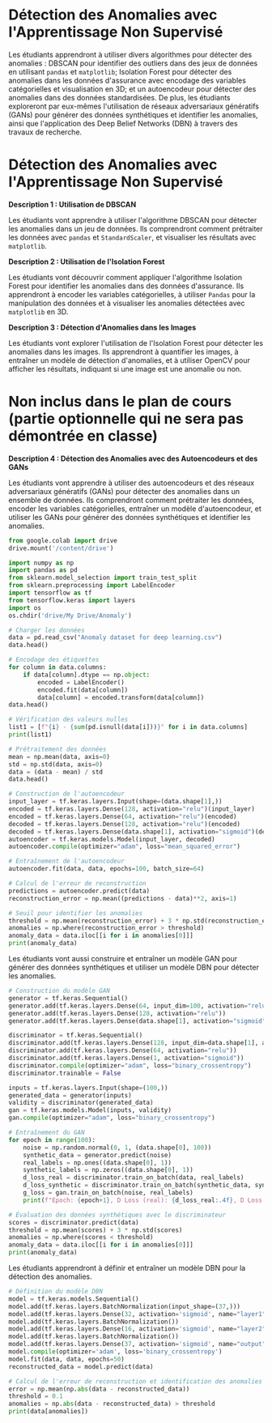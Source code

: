# Détection des Anomalies avec l'Apprentissage Non Supervisé

Les étudiants apprendront à utiliser divers algorithmes pour détecter des anomalies : DBSCAN pour identifier des outliers dans des jeux de données en utilisant `pandas` et `matplotlib`; Isolation Forest pour détecter des anomalies dans les données d'assurance avec encodage des variables catégorielles et visualisation en 3D; et un autoencodeur pour détecter des anomalies dans des données standardisées. De plus, les étudiants exploreront par eux-mêmes l'utilisation de réseaux adversariaux génératifs (GANs) pour générer des données synthétiques et identifier les anomalies, ainsi que l'application des Deep Belief Networks (DBN) à travers des travaux de recherche.
# Détection des Anomalies avec l'Apprentissage Non Supervisé

**Description 1 : Utilisation de DBSCAN**

Les étudiants vont apprendre à utiliser l'algorithme DBSCAN pour détecter les anomalies dans un jeu de données. Ils comprendront comment prétraiter les données avec `pandas` et `StandardScaler`, et visualiser les résultats avec `matplotlib`.

**Description 2 : Utilisation de l'Isolation Forest**

Les étudiants vont découvrir comment appliquer l'algorithme Isolation Forest pour identifier les anomalies dans des données d'assurance. Ils apprendront à encoder les variables catégorielles, à utiliser `Pandas` pour la manipulation des données et à visualiser les anomalies détectées avec `matplotlib` en 3D.

**Description 3 : Détection d'Anomalies dans les Images**

Les étudiants vont explorer l'utilisation de l'Isolation Forest pour détecter les anomalies dans les images. Ils apprendront à quantifier les images, à entraîner un modèle de détection d'anomalies, et à utiliser OpenCV pour afficher les résultats, indiquant si une image est une anomalie ou non.

# Non inclus dans le plan de cours (partie optionnelle qui ne sera pas démontrée en classe)
**Description 4 : Détection des Anomalies avec des Autoencodeurs et des GANs**

Les étudiants vont apprendre à utiliser des autoencodeurs et des réseaux adversariaux génératifs (GANs) pour détecter des anomalies dans un ensemble de données. Ils comprendront comment prétraiter les données, encoder les variables catégorielles, entraîner un modèle d'autoencodeur, et utiliser les GANs pour générer des données synthétiques et identifier les anomalies.

```python
from google.colab import drive
drive.mount('/content/drive')

import numpy as np
import pandas as pd
from sklearn.model_selection import train_test_split
from sklearn.preprocessing import LabelEncoder
import tensorflow as tf
from tensorflow.keras import layers
import os
os.chdir('drive/My Drive/Anomaly')

# Charger les données
data = pd.read_csv("Anomaly dataset for deep learning.csv")
data.head()

# Encodage des étiquettes
for column in data.columns:
    if data[column].dtype == np.object:
        encoded = LabelEncoder()
        encoded.fit(data[column])
        data[column] = encoded.transform(data[column])
data.head()

# Vérification des valeurs nulles
list1 = [f"{i} - {sum(pd.isnull(data[i]))}" for i in data.columns]
print(list1)

# Prétraitement des données
mean = np.mean(data, axis=0)
std = np.std(data, axis=0)
data = (data - mean) / std
data.head()

# Construction de l'autoencodeur
input_layer = tf.keras.layers.Input(shape=(data.shape[1],))
encoded = tf.keras.layers.Dense(128, activation="relu")(input_layer)
encoded = tf.keras.layers.Dense(64, activation="relu")(encoded)
decoded = tf.keras.layers.Dense(128, activation="relu")(encoded)
decoded = tf.keras.layers.Dense(data.shape[1], activation="sigmoid")(decoded)
autoencoder = tf.keras.models.Model(input_layer, decoded)
autoencoder.compile(optimizer="adam", loss="mean_squared_error")

# Entraînement de l'autoencodeur
autoencoder.fit(data, data, epochs=100, batch_size=64)

# Calcul de l'erreur de reconstruction
predictions = autoencoder.predict(data)
reconstruction_error = np.mean((predictions - data)**2, axis=1)

# Seuil pour identifier les anomalies
threshold = np.mean(reconstruction_error) + 3 * np.std(reconstruction_error)
anomalies = np.where(reconstruction_error > threshold)
anomaly_data = data.iloc[[i for i in anomalies[0]]]
print(anomaly_data)
```

Les étudiants vont aussi construire et entraîner un modèle GAN pour générer des données synthétiques et utiliser un modèle DBN pour détecter les anomalies.

```python
# Construction du modèle GAN
generator = tf.keras.Sequential()
generator.add(tf.keras.layers.Dense(64, input_dim=100, activation="relu"))
generator.add(tf.keras.layers.Dense(128, activation="relu"))
generator.add(tf.keras.layers.Dense(data.shape[1], activation="sigmoid"))

discriminator = tf.keras.Sequential()
discriminator.add(tf.keras.layers.Dense(128, input_dim=data.shape[1], activation="relu"))
discriminator.add(tf.keras.layers.Dense(64, activation="relu"))
discriminator.add(tf.keras.layers.Dense(1, activation="sigmoid"))
discriminator.compile(optimizer="adam", loss="binary_crossentropy")
discriminator.trainable = False

inputs = tf.keras.layers.Input(shape=(100,))
generated_data = generator(inputs)
validity = discriminator(generated_data)
gan = tf.keras.models.Model(inputs, validity)
gan.compile(optimizer="adam", loss="binary_crossentropy")

# Entraînement du GAN
for epoch in range(100):
    noise = np.random.normal(0, 1, (data.shape[0], 100))
    synthetic_data = generator.predict(noise)
    real_labels = np.ones((data.shape[0], 1))
    synthetic_labels = np.zeros((data.shape[0], 1))
    d_loss_real = discriminator.train_on_batch(data, real_labels)
    d_loss_synthetic = discriminator.train_on_batch(synthetic_data, synthetic_labels)
    g_loss = gan.train_on_batch(noise, real_labels)
    print(f"Epoch: {epoch+1}, D Loss (real): {d_loss_real:.4f}, D Loss (synthetic): {d_loss_synthetic:.4f}, G Loss: {g_loss:.4f}")

# Évaluation des données synthétiques avec le discriminateur
scores = discriminator.predict(data)
threshold = np.mean(scores) + 3 * np.std(scores)
anomalies = np.where(scores < threshold)
anomaly_data = data.iloc[[i for i in anomalies[0]]]
print(anomaly_data)
```

Les étudiants apprendront à définir et entraîner un modèle DBN pour la détection des anomalies.

```python
# Définition du modèle DBN
model = tf.keras.models.Sequential()
model.add(tf.keras.layers.BatchNormalization(input_shape=(37,)))
model.add(tf.keras.layers.Dense(32, activation='sigmoid', name="layer1"))
model.add(tf.keras.layers.BatchNormalization())
model.add(tf.keras.layers.Dense(16, activation='sigmoid', name="layer2"))
model.add(tf.keras.layers.BatchNormalization())
model.add(tf.keras.layers.Dense(37, activation='sigmoid', name="output"))
model.compile(optimizer='adam', loss='binary_crossentropy')
model.fit(data, data, epochs=50)
reconstructed_data = model.predict(data)

# Calcul de l'erreur de reconstruction et identification des anomalies
error = np.mean(np.abs(data - reconstructed_data))
threshold = 0.1
anomalies = np.abs(data - reconstructed_data) > threshold
print(data[anomalies])
```
